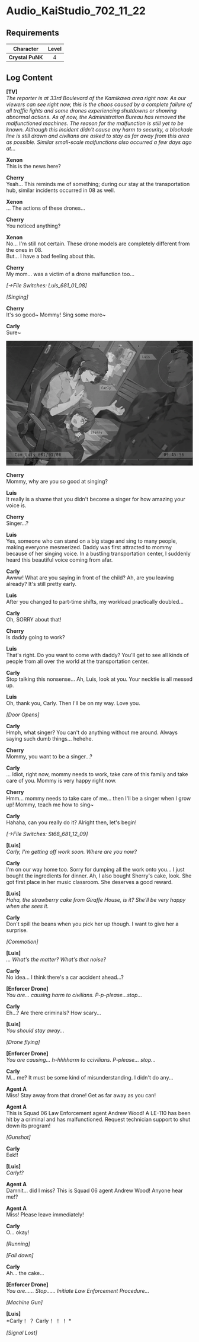 # Audio_KaiStudio_702_11_22
## Requirements
|   Character    |Level|
|----------------|:---:|
|**Crystal PuNK**|  4  |

## Log Content
**[TV]**<br>
*The reporter is at 33rd Boulevard of the Kamikawa area right now. As our viewers can see right now, this is the chaos caused by a complete failure of all traffic lights and some drones experiencing shutdowns or showing abnormal actions. As of now, the Administration Bureau has removed the malfunctioned machines. The reason for the malfunction is still yet to be known. Although this incident didn't cause any harm to security, a blockade line is still drawn and civilians are asked to stay as far away from this area as possible. Similar small\-scale malfunctions also occurred a few days ago at...*

**Xenon**<br>
This is the news here?

**Cherry**<br>
Yeah... This reminds me of something; during our stay at the transportation hub, similar incidents occurred in 08 as well.

**Xenon**<br>
... The actions of these drones...

**Cherry**<br>
You noticed anything?

**Xenon**<br>
No... I'm still not certain. These drone models are completely different from the ones in 08.<br>
But... I have a bad feeling about this.

**Cherry**<br>
My mom... was a victim of a drone malfunction too...

*[→File Switches: Luis\_681\_01\_08]*

*\[Singing\]*

**Cherry**<br>
It's so good\~ Mommy! Sing some more\~

**Carly**<br>
Sure\~

![cpos0601.png](./attachments/cpos0601.png)

**Cherry**<br>
Mommy, why are you so good at singing?

**Luis**<br>
It really is a shame that you didn't become a singer for how amazing your voice is.

**Cherry**<br>
Singer...?

**Luis**<br>
Yes, someone who can stand on a big stage and sing to many people, making everyone mesmerized. Daddy was first attracted to mommy because of her singing voice. In a bustling transportation center, I suddenly heard this beautiful voice coming from afar. 

**Carly**<br>
Awww! What are you saying in front of the child? Ah, are you leaving already? It's still pretty early.

**Luis**<br>
After you changed to part\-time shifts, my workload practically doubled...

**Carly**<br>
Oh, SORRY about that!

**Cherry**<br>
Is daddy going to work?

**Luis**<br>
That's right. Do you want to come with daddy? You'll get to see all kinds of people from all over the world at the transportation center.

**Carly**<br>
Stop talking this nonsense... Ah, Luis, look at you. Your necktie is all messed up.

**Luis**<br>
Oh, thank you, Carly. Then I'll be on my way. Love you.

*\[Door Opens\]*

**Carly**<br>
Hmph, what singer? You can't do anything without me around. Always saying such dumb things... hehehe.

**Cherry**<br>
Mommy, you want to be a singer...?

**Carly**<br>
... Idiot, right now, mommy needs to work, take care of this family and take care of you. Mommy is very happy right now.

**Cherry**<br>
Hmm... mommy needs to take care of me... then I'll be a singer when I grow up! Mommy, teach me how to sing\~

**Carly**<br>
Hahaha, can you really do it? Alright then, let's begin!

*[→File Switches: St68\_681\_12\_09]*

**[Luis]**<br>
*Carly, I'm getting off work soon. Where are you now?*

**Carly**<br>
I'm on our way home too. Sorry for dumping all the work onto you... I just bought the ingredients for dinner. Ah, I also bought Sherry's cake, look. She got first place in her music classroom. She deserves a good reward.

**[Luis]**<br>
*Haha, the strawberry cake from Giraffe House, is it? She'll be very happy when she sees it.*

**Carly**<br>
Don't spill the beans when you pick her up though. I want to give her a surprise.

*\[Commotion\]*

**[Luis]**<br>
*... What's the matter? What's that noise?*

**Carly**<br>
No idea... I think there's a car accident ahead...?

**[Enforcer Drone]**<br>
*You are... causing harm to civilians. P\-p\-please...stop...*

**Carly**<br>
Eh...? Are there criminals? How scary...

**[Luis]**<br>
*You should stay away...*

*\[Drone flying\]*

**[Enforcer Drone]**<br>
*You are causing... h\-hhhharm to ccivilians. P\-please... stop...*

**Carly**<br>
M... me? It must be some kind of misunderstanding. I didn't do any...

**Agent A**<br>
Miss! Stay away from that drone! Get as far away as you can!

**Agent A**<br>
This is Squad 06 Law Enforcement agent Andrew Wood! A LE\-110 has been hit by a criminal and has malfunctioned. Request technician support to shut down its program!

*\[Gunshot\]*

**Carly**<br>
Eek!!

**[Luis]**<br>
*Carly!?*

**Agent A**<br>
Damnit... did I miss? This is Squad 06 agent Andrew Wood! Anyone hear me!?

**Agent A**<br>
Miss! Please leave immediately!

**Carly**<br>
O... okay!

*\[Running\]*

*\[Fall down\]*

**Carly**<br>
Ah... the cake...

**[Enforcer Drone]**<br>
*You are...... Stop...... Initiate Law Enforcement Procedure...*

*\[Machine Gun\]*

**[Luis]**<br>
*Carly！ ？ Carly！ ！ ！ *

*[Signal Lost]*